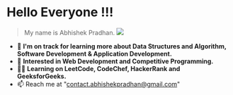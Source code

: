  # Hello Everyone !!! 
 > My name is Abhishek Pradhan.
 ![](https://camo.githubusercontent.com/cae12fddd9d6982901d82580bdf321d81fb299141098ca1c2d4891870827bf17/68747470733a2f2f6d69726f2e6d656469756d2e636f6d2f6d61782f313336302f302a37513379765349765f7430696f4a2d5a2e676966)
- 🔭 **I'm on track for learning more about Data Structures and Algorithm, Software Development & Application Development.**
- 👀 **Interested in Web Development and Competitive Programming.**
- 👨‍💻 **Learning on LeetCode, CodeChef, HackerRank and GeeksforGeeks.**
- 📫  Reach me at "contact.abhishekpradhan@gmail.com" 


<!---
abhishekpradhan-dev/abhishekpradhan-dev is a ✨ special ✨ repository because its `README.md` (this file) appears on your GitHub profile.
You can click the Preview link to take a look at your changes.
--->


<!---
abhishekpradhan-dev/abhishekpradhan-dev is a ✨ special ✨ repository because its `README.md` (this file) appears on your GitHub profile.
You can click the Preview link to take a look at your changes.
--->
